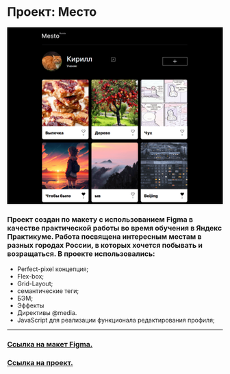 # Проект: Место

![Превью проекта](./src/images/promo.png)

### Проект создан по макету с использованием Figma в качестве практической работы во время обучения в Яндекс Практикуме. Работа посвящена интересным местам в разных городах России, в которых хочется побывать и возращаться. В проекте использовались:

- Perfect-pixel концепция;
- Flex-box;
- Grid-Layout;
- семантические теги;
- БЭМ;
- Эффекты
- Директивы @media.
- JavaScript для реализации функционала редактирования профиля;

---

### [Ссылка на макет Figma.](https://www.figma.com/file/2cn9N9jSkmxD84oJik7xL7/JavaScript.-Sprint-4?node-id=0%3A1)

### [Ссылка на проект.](https://h1ze.github.io/mesto/)

